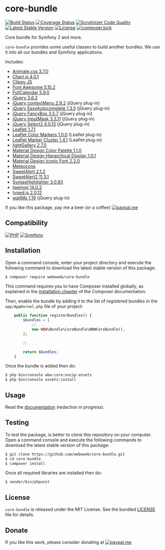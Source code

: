 core-bundle
===========

[![Build Status](https://img.shields.io/github/workflow/status/webeweb/core-bundle/build?style=flat-square)](https://github.com/webeweb/core-bundle/actions)
[![Coverage Status](https://img.shields.io/coveralls/github/webeweb/core-bundle/master.svg?style=flat-square)](https://coveralls.io/github/webeweb/core-bundle?branch=master)
[![Scrutinizer Code Quality](https://img.shields.io/scrutinizer/quality/g/webeweb/core-bundle/master.svg?style=flat-square)](https://scrutinizer-ci.com/g/webeweb/core-bundle/?branch=master)
[![Latest Stable Version](https://img.shields.io/packagist/v/webeweb/core-bundle.svg?style=flat-square)](https://packagist.org/packages/webeweb/core-bundle)
[![License](https://img.shields.io/packagist/l/webeweb/core-bundle.svg?style=flat-square)](https://packagist.org/packages/webeweb/core-bundle)
[![composer.lock](https://img.shields.io/badge/.lock-uncommited-important.svg?style=flat-square)](https://packagist.org/packages/webeweb/core-bundle)

Core bundle for Symfony 2 and more.

`core-bundle` provides some useful classes to build another bundles. We use it
into all our bundles and Symfony applications.

Includes:

- [Animate.css 3.7.0](https://daneden.github.io/animate.css)
- [Chart.js 4.0.1](https://www.chartjs.org)
- [Clippy JS](https://www.smore.com/clippy-js)
- [Font Awesome 5.15.2](https://fontawesome.com)
- [FullCalendar 5.9.0](https://fullcalendar.io)
- [jQuery 3.6.2](http://jquery.com)
- [jQuery contextMenu 2.9.2](http://swisnl.github.io/jQuery-contextMenu/docs.html) (jQuery plug-in)
- [jQuery EasyAutocomplete 1.3.5](http://www.easyautocomplete.com) (jQuery plug-in)
- [jQuery FancyBox 3.5.7](http://fancybox.net) (jQuery plug-in)
- [jQuery InputMask 3.3.11](https://robinherbots.github.io/Inputmask) (jQuery plug-in)
- [jQuery Select2 4.0.13](https://select2.org) (jQuery plug-in)
- [Leaflet 1.7.1](https://leafletjs.com)
- [Leaflet Color Markers 1.0.0](https://github.com/pointhi/leaflet-color-markers) (Leaflet plug-in)
- [Leaflet Marker Cluster 1.4.1](http://leaflet.github.io/Leaflet.markercluster) (Leaflet plug-in)
- [lightGallery 2.7.0](https://github.com/sachinchoolur/lightGallery)
- [Material Design Color Palette 1.1.0](http://zavoloklom.github.io/material-design-color-palette)
- [Material Design Hierarchical Display 1.0.1](http://zavoloklom.github.io/material-design-hierarchical-display)
- [Material Design Iconic Font 2.2.0](http://zavoloklom.github.io/material-design-iconic-font)
- [Meteocons](http://www.alessioatzeni.com/meteocons)
- [SweetAlert 2.1.2](https://sweetalert.js.org)
- [SweetAlert2 11.3.1](https://sweetalert2.github.io)
- [SyntaxHighlighter 3.0.83](http://alexgorbatchev.com/SyntaxHighlighter)
- [twemoji 14.0.2](https://twemoji.twitter.com)
- [typed.js 2.0.12](https://github.com/mattboldt/typed.js)
- [waitMe 1.19](http://vadimsva.github.io/waitMe) (jQuery plug-in)

If you like this package, pay me a beer (or a coffee)
[![paypal.me](https://img.shields.io/badge/paypal.me-webeweb-0070ba.svg?style=flat-square&logo=paypal)](https://www.paypal.me/webeweb)

## Compatibility

[![PHP](https://img.shields.io/packagist/php-v/webeweb/core-bundle.svg?style=flat-square)](http://php.net)
[![Symfony](https://img.shields.io/badge/symfony-%5E4.4%7C%5E5.0-brightness.svg?style=flat-square)](https://symfony.com)

## Installation

Open a command console, enter your project directory and execute the following
command to download the latest stable version of this package:

```bash
$ composer require webeweb/core-bundle
```

This command requires you to have Composer installed globally, as explained in
the [installation chapter](https://getcomposer.org/doc/00-intro.md) of the
Composer documentation.

Then, enable the bundle by adding it to the list of registered bundles
in the `app/AppKernel.php` file of your project:

```php
    public function registerBundles() {
        $bundles = [
            // ...
            new WBW\Bundle\CoreBundle\WBWCoreBundle(),
        ];

        // ...

        return $bundles;
    }
```

Once the bundle is added then do:

```bash
$ php bin/console wbw:core:unzip-assets
$ php bin/console assets:install
```

## Usage

Read the [documentation](Resources/doc/index.md) (redaction in progress).

## Testing

To test the package, is better to clone this repository on your computer.
Open a command console and execute the following commands to download the latest
stable version of this package:

```bash
$ git clone https://github.com/webeweb/core-bundle.git
$ cd core-bundle
$ composer install
```

Once all required libraries are installed then do:

```bash
$ vendor/bin/phpunit
```

## License

`core-bundle` is released under the MIT License. See the bundled [LICENSE](LICENSE)
file for details.

## Donate

If you like this work, please consider donating at
[![paypal.me](https://img.shields.io/badge/paypal.me-webeweb-0070ba.svg?style=flat-square&logo=paypal)](https://www.paypal.me/webeweb)
